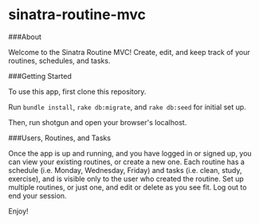 # sinatra-routine-mvc

###About

Welcome to the Sinatra Routine MVC! Create, edit, and keep track of your routines, schedules, and tasks.

###Getting Started

To use this app, first clone this repository.

Run ```bundle install```, ```rake db:migrate```, and ```rake db:seed``` for initial set up.

Then, run shotgun and open your browser's localhost.

###Users, Routines, and Tasks

Once the app is up and running, and you have logged in or signed up, you can view your existing routines, or create a new one. Each routine has a schedule (i.e. Monday, Wednesday, Friday) and tasks (i.e. clean, study, exercise), and is visible only to the user who created the routine. Set up multiple routines, or just one, and edit or delete as you see fit. Log out to end your session.

Enjoy!
